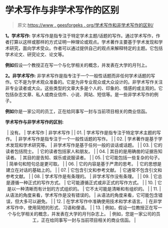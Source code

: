 # 学术写作与非学术写作的区别

> 原文:[https://www . geesforgeks . org/学术写作和非学术写作的区别/](https://www.geeksforgeeks.org/difference-between-academic-writing-and-non-academic-writing/)

**1。学术写作:**
学术写作是指专注于特定学术主题/话题的写作。通过学术写作，作者打算以这样或那样的方式证明一种理论或观点。学术著作主要基于学术发现和学术研究，面向学术受众。作者可以通过提供自己的观点来解释特定的主题。它包括学术论文、研究论文、论文等。

**例如**假设一个教授正在写一个与化学相关的概念，并发表在大学的月刊上。

**2。非学术写作:**
非学术写作是指专注于一个一般性话题而非任何学术话题的写作。它不是为学术观众准备的。它是为非专业观众或大众设计的。非学术写作关注非专业读者或大众。这些类型的文章大多是个人的、印象的、情感的或主观的。它包括杂志文章、私人或商业信件、小说、网站、短信等。是一些非学术写作的例子。

**例如**你是一家公司的员工，正在给同事写一封与当前项目相关的商业信函。

**学术写作与非学术写作的区别:**

<center>

| 没有。 | 学术写作 | 非学术写作 |
| 01. | 学术写作是指专注于特定学术主题的写作。 | 非学术写作是指专注于一个一般性话题的写作。 |
| 02. | 学术著作是基于学术发现和学术研究等。 | 非学术写作是基于任何一般的谈话或话题。 |
| 03. | 它的读者包括院士。 | 它的读者包括家人和朋友。 |
| 04. | 其目的是用确凿的证据告知读者。 | 其目的是告知、娱乐或说服读者。 |
| 05. | 它可能包括一些复杂的句子。 | 简单句和短句总是更可取。 |
| 06. | 它的内容是基于严肃的思考。 | 它的思想是建立在对话的基础上的。 |
| 07. | 它包含引文和参考文献。 | 它通常不包含引文和参考文献。 |
| 08. | 学术写作是有条理的。 | 非学术写作没有条理。 |
| 09. | 它总是遵循一种正式的写作方式。 | 它可能遵循正式或非正式的写作方式。 |
| 10. | 它是以一种清晰而有计划的方式组织的。 | 它不太可能是清晰和有组织的。 |
| 11. | 从语法的角度来看，学术写作是没有错误的。 | 从语法的角度来看，它可能包含错误，但大多可以避免。 |
| 12. | 在学术写作中准确使用技术和学术语言。 | 在非学术写作中，使用简短的形式、习语和俚语。 |
| 13. | 例如，假设一位教授正在写一个与化学相关的概念，并发表在大学的月刊杂志上。 | 例如，您是一家公司的员工，正在给同事写一封与当前项目相关的商业信函。 |

</center>